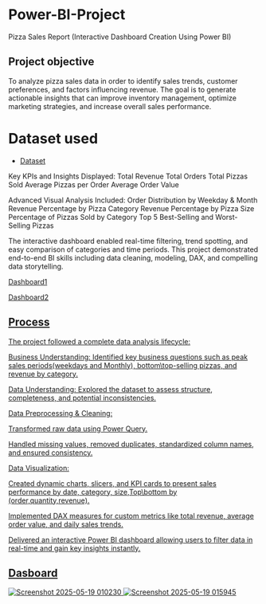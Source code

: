 # Power-BI-Project
Pizza Sales Report (Interactive Dashboard Creation Using Power BI)
## Project objective 
To analyze pizza sales data in order to identify sales trends, customer preferences, and factors influencing revenue. The goal is to generate actionable insights that can improve inventory management, optimize marketing strategies, and increase overall sales performance.

# Dataset used 
- <a href="https://github.com/amitbhowate/Power-BI-Project-/blob/main/pizza_sales_excel_file%20(1).xlsx">Dataset</a>

Key KPIs and Insights Displayed:
Total Revenue
Total Orders
Total Pizzas Sold
Average Pizzas per Order
Average Order Value

Advanced Visual Analysis Included:
Order Distribution by Weekday & Month
Revenue Percentage by Pizza Category
Revenue Percentage by Pizza Size
Percentage of Pizzas Sold by Category
Top 5 Best-Selling and Worst-Selling Pizzas

The interactive dashboard enabled real-time filtering, trend spotting, and easy comparison of categories and time periods.
This project demonstrated end-to-end BI skills including data cleaning, modeling, DAX, and compelling data storytelling.

 <a href="https://github.com/amitbhowate/Power-BI-Project-/blob/main/Screenshot%202025-05-19%20010230.png"> Dashboard1
 
 <a href ="https://github.com/amitbhowate/Power-BI-Project-/blob/main/Screenshot%202025-05-19%20010027.png">Dashboard2

## Process 
The project followed a complete data analysis lifecycle:

Business Understanding: Identified key business questions such as peak sales periods(weekdays and Monthly), bottom\top-selling pizzas, and revenue by category.

Data Understanding: Explored the dataset to assess structure, completeness, and potential inconsistencies.

Data Preprocessing & Cleaning:

Transformed raw data using Power Query.

Handled missing values, removed duplicates, standardized column names, and ensured consistency.

Data Visualization:

Created dynamic charts, slicers, and KPI cards to present sales performance by date, category, size,Top\bottom by (order,quantity,revenue).

Implemented DAX measures for custom metrics like total revenue, average order value, and daily sales trends.

Delivered an interactive Power BI dashboard allowing users to filter data in real-time and gain key insights instantly.

 ## Dasboard  
![Screenshot 2025-05-19 010230](https://github.com/user-attachments/assets/443951f5-c5b5-4cf7-8491-a71cbd142031)
![Screenshot 2025-05-19 015945](https://github.com/user-attachments/assets/6c832629-55aa-4c0e-b7da-11bc237c1313)


